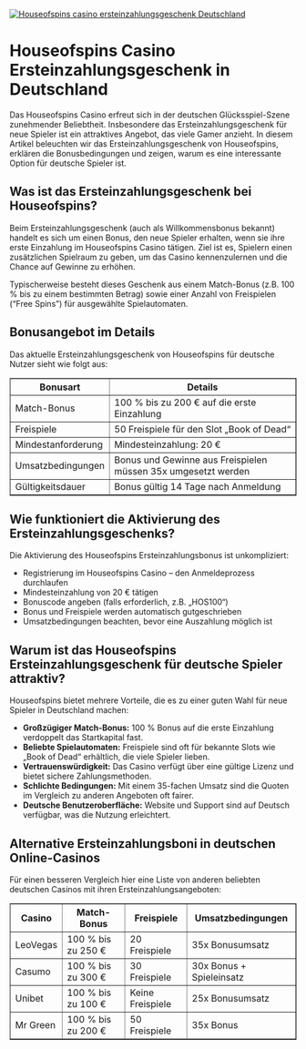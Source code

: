 [![Houseofspins casino ersteinzahlungsgeschenk Deutschland](https://123-caf.pages.dev/gitsignup.png)](https://vrmoo.ru/Bt82HjjY)

<h1>Houseofspins Casino Ersteinzahlungsgeschenk in Deutschland</h1>  <p>Das Houseofspins Casino erfreut sich in der deutschen Glücksspiel-Szene zunehmender Beliebtheit. Insbesondere das Ersteinzahlungsgeschenk für neue Spieler ist ein attraktives Angebot, das viele Gamer anzieht. In diesem Artikel beleuchten wir das Ersteinzahlungsgeschenk von Houseofspins, erklären die Bonusbedingungen und zeigen, warum es eine interessante Option für deutsche Spieler ist.</p>  <h2>Was ist das Ersteinzahlungsgeschenk bei Houseofspins?</h2> <p>Beim Ersteinzahlungsgeschenk (auch als Willkommensbonus bekannt) handelt es sich um einen Bonus, den neue Spieler erhalten, wenn sie ihre erste Einzahlung im Houseofspins Casino tätigen. Ziel ist es, Spielern einen zusätzlichen Spielraum zu geben, um das Casino kennenzulernen und die Chance auf Gewinne zu erhöhen.</p> <p>Typischerweise besteht dieses Geschenk aus einem Match-Bonus (z.B. 100 % bis zu einem bestimmten Betrag) sowie einer Anzahl von Freispielen (“Free Spins”) für ausgewählte Spielautomaten.</p>  <h2>Bonusangebot im Details</h2> <p>Das aktuelle Ersteinzahlungsgeschenk von Houseofspins für deutsche Nutzer sieht wie folgt aus:</p>  <table border="1" cellpadding="8" cellspacing="0">   <thead>     <tr>       <th>Bonusart</th>       <th>Details</th>     </tr>   </thead>   <tbody>     <tr>       <td>Match-Bonus</td>       <td>100 % bis zu 200 € auf die erste Einzahlung</td>     </tr>     <tr>       <td>Freispiele</td>       <td>50 Freispiele für den Slot „Book of Dead“</td>     </tr>     <tr>       <td>Mindestanforderung</td>       <td>Mindesteinzahlung: 20 €</td>     </tr>     <tr>       <td>Umsatzbedingungen</td>       <td>Bonus und Gewinne aus Freispielen müssen 35x umgesetzt werden</td>     </tr>     <tr>       <td>Gültigkeitsdauer</td>       <td>Bonus gültig 14 Tage nach Anmeldung</td>     </tr>   </tbody> </table>  <h2>Wie funktioniert die Aktivierung des Ersteinzahlungsgeschenks?</h2> <p>Die Aktivierung des Houseofspins Ersteinzahlungsbonus ist unkompliziert:</p> <ul>   <li>Registrierung im Houseofspins Casino – den Anmeldeprozess durchlaufen</li>   <li>Mindesteinzahlung von 20 € tätigen</li>   <li>Bonuscode angeben (falls erforderlich, z.B. „HOS100“)</li>   <li>Bonus und Freispiele werden automatisch gutgeschrieben</li>   <li>Umsatzbedingungen beachten, bevor eine Auszahlung möglich ist</li> </ul>  <h2>Warum ist das Houseofspins Ersteinzahlungsgeschenk für deutsche Spieler attraktiv?</h2> <p>Houseofspins bietet mehrere Vorteile, die es zu einer guten Wahl für neue Spieler in Deutschland machen:</p>  <ul>   <li><strong>Großzügiger Match-Bonus:</strong> 100 % Bonus auf die erste Einzahlung verdoppelt das Startkapital fast.</li>   <li><strong>Beliebte Spielautomaten:</strong> Freispiele sind oft für bekannte Slots wie „Book of Dead“ erhältlich, die viele Spieler lieben.</li>   <li><strong>Vertrauenswürdigkeit:</strong> Das Casino verfügt über eine gültige Lizenz und bietet sichere Zahlungsmethoden.</li>   <li><strong>Schlichte Bedingungen:</strong> Mit einem 35-fachen Umsatz sind die Quoten im Vergleich zu anderen Angeboten oft fairer.</li>   <li><strong>Deutsche Benutzeroberfläche:</strong> Website und Support sind auf Deutsch verfügbar, was die Nutzung erleichtert.</li> </ul>  <h2>Alternative Ersteinzahlungsboni in deutschen Online-Casinos</h2> <p>Für einen besseren Vergleich hier eine Liste von anderen beliebten deutschen Casinos mit ihren Ersteinzahlungsangeboten:</p>  <table border="1" cellpadding="8" cellspacing="0">   <thead>     <tr>       <th>Casino</th>       <th>Match-Bonus</th>       <th>Freispiele</th>       <th>Umsatzbedingungen</th>     </tr>   </thead>   <tbody>     <tr>       <td>LeoVegas</td>       <td>100 % bis zu 250 €</td>       <td>20 Freispiele</td>       <td>35x Bonusumsatz</td>     </tr>     <tr>       <td>Casumo</td>       <td>100 % bis zu 300 €</td>       <td>30 Freispiele</td>       <td>30x Bonus + Spieleinsatz</td>     </tr>     <tr>       <td>Unibet</td>       <td>100 % bis zu 100 €</td>       <td>Keine Freispiele</td>       <td>25x Bonusumsatz</td>     </tr>     <tr>       <td>Mr Green</td>       <td>100 % bis zu 200 €</td>       <td>50 Freispiele</td>       <td>35x Bonus</td>     </tr>   </tbody> </table>